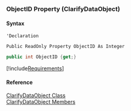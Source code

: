 ﻿### ObjectID Property (ClarifyDataObject)

#### Syntax

```vbnet
'Declaration

Public ReadOnly Property ObjectID As Integer
```

```csharp
public int ObjectID {get;}
```

[!include[Requirements](../partials/requirements.md)]

#### Reference

[ClarifyDataObject Class](fcSDK~FChoice.Foundation.Clarify.DataObjects.ClarifyDataObject.md)  
[ClarifyDataObject Members](fcSDK~FChoice.Foundation.Clarify.DataObjects.ClarifyDataObject_members.md)